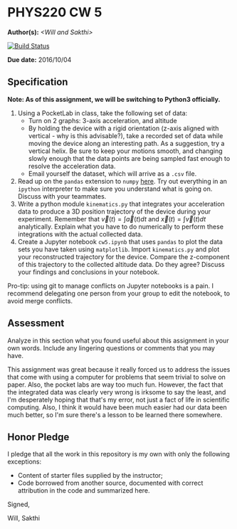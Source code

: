 # PHYS220 CW 5

**Author(s):** _\<Will and Sakthi\>_

[![Build Status](https://travis-ci.org/chapman-phys220-2016f/cw-05-saktill.svg?branch=master)](https://travis-ci.org/chapman-phys220-2016f/cw-05-saktill)

**Due date:** 2016/10/04

## Specification

**Note: As of this assignment, we will be switching to Python3 officially.**

1. Using a PocketLab in class, take the following set of data:
    * Turn on 2 graphs: 3-axis acceleration, and altitude
    * By holding the device with a rigid orientation (z-axis aligned with vertical - why is this advisable?), take a recorded set of data while moving the device along an interesting path. As a suggestion, try a vertical helix. Be sure to keep your motions smooth, and changing slowly enough that the data points are being sampled fast enough to resolve the acceleration data.
    * Email yourself the dataset, which will arrive as a ```.csv``` file.
1. Read up on the ```pandas``` extension to ```numpy``` [here](http://slides.com/profdressel/numpy-and-pandas-overview). Try out everything in an ```ipython``` interpreter to make sure you understand what is going on. Discuss with your teammates. 
1. Write a python module ```kinematics.py``` that integrates your acceleration data to produce a 3D position trajectory of the device during your experiment. Remember that $\vec{v}(t) = \int \vec{a}(t)dt$ and $\vec{x}(t) = \int \vec{v}(t)dt$ analytically. Explain what you have to do numerically to perform these integrations with the actual collected data.
1. Create a Jupyter notebook ```cw5.ipynb``` that uses ```pandas``` to plot the data sets you have taken using ```matplotlib```. Import ```kinematics.py``` and plot your reconstructed trajectory for the device. Compare the z-component of this trajectory to the collected altitude data. Do they agree? Discuss your findings and conclusions in your notebook.

Pro-tip: using git to manage conflicts on Jupyter notebooks is a pain. I recommend delegating one person from your group to edit the notebook, to avoid merge conflicts.

## Assessment

Analyze in this section what you found useful about this assignment in your own words. Include any lingering questions or comments that you may have.

This assignment was great because it really forced us to address the issues that come with using a computer for problems that seem trivial to solve on paper. Also, the pocket labs are way too much fun. However, the fact that the integrated data was clearly very wrong is irksome to say the least, and I'm desperately hoping that that's my error, not just a fact of life in scientific computing. Also, I think it would have been much easier had our data been much better, so I'm sure there's a lesson to be learned there somewhere. 

## Honor Pledge

I pledge that all the work in this repository is my own with only the following exceptions:

* Content of starter files supplied by the instructor;
* Code borrowed from another source, documented with correct attribution in the code and summarized here.

Signed,

Will, Sakthi
